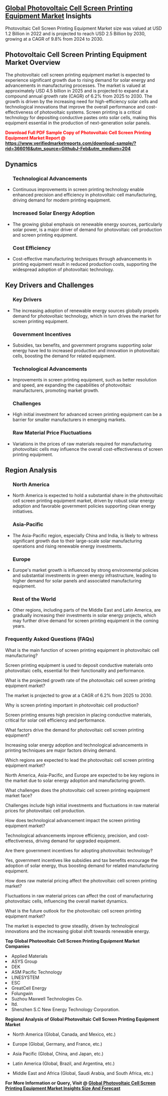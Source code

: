 <h2><a href="https://www.verifiedmarketreports.com/download-sample/?rid=366016&amp;utm_source=GithubJ&amp;utm_medium=204" target="_blank">Global Photovoltaic Cell Screen Printing Equipment Market</a> Insights</h2><p>Photovoltaic Cell Screen Printing Equipment Market size was valued at USD 1.2 Billion in 2022 and is projected to reach USD 2.5 Billion by 2030, growing at a CAGR of 9.8% from 2024 to 2030.</p><p> <h2>Photovoltaic Cell Screen Printing Equipment Market Overview</h2> <p>The photovoltaic cell screen printing equipment market is expected to experience significant growth due to rising demand for solar energy and advancements in manufacturing processes. The market is valued at approximately USD 4.5 billion in 2025 and is projected to expand at a compound annual growth rate (CAGR) of 6.2% from 2025 to 2030. The growth is driven by the increasing need for high-efficiency solar cells and technological innovations that improve the overall performance and cost-effectiveness of photovoltaic systems. Screen printing is a critical technology for depositing conductive pastes onto solar cells, making this equipment essential in the production of next-generation solar panels.</p> <p><strong><p><span class=""><span style="color: #ff0000;"><strong>Download Full PDF Sample Copy of Photovoltaic Cell Screen Printing Equipment Market Report</strong> @ </span><a href="https://www.verifiedmarketreports.com/download-sample/?rid=366016&amp;utm_source=GithubJ-Feb&amp;utm_medium=204" target="_blank">https://www.verifiedmarketreports.com/download-sample/?rid=366016&amp;utm_source=GithubJ-Feb&amp;utm_medium=204</a></span></p></strong></p> <h2>Dynamics</h2> <ul> <h3>Technological Advancements</h3> <li>Continuous improvements in screen printing technology enable enhanced precision and efficiency in photovoltaic cell manufacturing, driving demand for modern printing equipment.</li> <h3>Increased Solar Energy Adoption</h3> <li>The growing global emphasis on renewable energy sources, particularly solar power, is a major driver of demand for photovoltaic cell production and screen printing equipment.</li> <h3>Cost Efficiency</h3> <li>Cost-effective manufacturing techniques through advancements in printing equipment result in reduced production costs, supporting the widespread adoption of photovoltaic technology.</li> </ul> <h2>Key Drivers and Challenges</h2> <ul> <h3>Key Drivers</h3> <li>The increasing adoption of renewable energy sources globally propels demand for photovoltaic technology, which in turn drives the market for screen printing equipment.</li> <h3>Government Incentives</h3> <li>Subsidies, tax benefits, and government programs supporting solar energy have led to increased production and innovation in photovoltaic cells, boosting the demand for related equipment.</li> <h3>Technological Advancements</h3> <li>Improvements in screen printing equipment, such as better resolution and speed, are expanding the capabilities of photovoltaic manufacturers, promoting market growth.</li> <h3>Challenges</h3> <li>High initial investment for advanced screen printing equipment can be a barrier for smaller manufacturers in emerging markets.</li> <h3>Raw Material Price Fluctuations</h3> <li>Variations in the prices of raw materials required for manufacturing photovoltaic cells may influence the overall cost-effectiveness of screen printing equipment.</li> </ul> <h2>Region Analysis</h2> <ul> <h3>North America</h3> <li>North America is expected to hold a substantial share in the photovoltaic cell screen printing equipment market, driven by robust solar energy adoption and favorable government policies supporting clean energy initiatives.</li> <h3>Asia-Pacific</h3> <li>The Asia-Pacific region, especially China and India, is likely to witness significant growth due to their large-scale solar manufacturing operations and rising renewable energy investments.</li> <h3>Europe</h3> <li>Europe's market growth is influenced by strong environmental policies and substantial investments in green energy infrastructure, leading to higher demand for solar panels and associated manufacturing equipment.</li> <h3>Rest of the World</h3> <li>Other regions, including parts of the Middle East and Latin America, are gradually increasing their investments in solar energy projects, which may further drive demand for screen printing equipment in the coming years.</li> </ul> <h3>Frequently Asked Questions (FAQs)</h3> <p>What is the main function of screen printing equipment in photovoltaic cell manufacturing?</p> <p>Screen printing equipment is used to deposit conductive materials onto photovoltaic cells, essential for their functionality and performance.</p> <p>What is the projected growth rate of the photovoltaic cell screen printing equipment market?</p> <p>The market is projected to grow at a CAGR of 6.2% from 2025 to 2030.</p> <p>Why is screen printing important in photovoltaic cell production?</p> <p>Screen printing ensures high precision in placing conductive materials, critical for solar cell efficiency and performance.</p> <p>What factors drive the demand for photovoltaic cell screen printing equipment?</p> <p>Increasing solar energy adoption and technological advancements in printing techniques are major factors driving demand.</p> <p>Which regions are expected to lead the photovoltaic cell screen printing equipment market?</p> <p>North America, Asia-Pacific, and Europe are expected to be key regions in the market due to solar energy adoption and manufacturing growth.</p> <p>What challenges does the photovoltaic cell screen printing equipment market face?</p> <p>Challenges include high initial investments and fluctuations in raw material prices for photovoltaic cell production.</p> <p>How does technological advancement impact the screen printing equipment market?</p> <p>Technological advancements improve efficiency, precision, and cost-effectiveness, driving demand for upgraded equipment.</p> <p>Are there government incentives for adopting photovoltaic technology?</p> <p>Yes, government incentives like subsidies and tax benefits encourage the adoption of solar energy, thus boosting demand for related manufacturing equipment.</p> <p>How does raw material pricing affect the photovoltaic cell screen printing market?</p> <p>Fluctuations in raw material prices can affect the cost of manufacturing photovoltaic cells, influencing the overall market dynamics.</p> <p>What is the future outlook for the photovoltaic cell screen printing equipment market?</p> <p>The market is expected to grow steadily, driven by technological innovations and the increasing global shift towards renewable energy.</p> </p><p><strong>Top Global Photovoltaic Cell Screen Printing Equipment Market Companies</strong></p><div data-test-id=""><p><li>Applied Materials</li><li> ASYS Group</li><li> DEK</li><li> ASM Pacific Technology</li><li> LINESYSTEM</li><li> ESC</li><li> GreatCell Energy</li><li> Folungwin</li><li> Suzhou Maxwell Technologies Co.</li><li>ltd.</li><li> Shenzhen S.C New Energy Technology Corporation.</li></p><div><strong>Regional Analysis of&nbsp;Global Photovoltaic Cell Screen Printing Equipment Market</strong></div><ul><li dir="ltr"><p dir="ltr">North America&nbsp;(Global, Canada, and Mexico, etc.)</p></li><li dir="ltr"><p dir="ltr">Europe (Global, Germany, and France, etc.)</p></li><li dir="ltr"><p dir="ltr">Asia Pacific&nbsp;(Global, China, and Japan, etc.)</p></li><li dir="ltr"><p dir="ltr">Latin America&nbsp;(Global, Brazil, and Argentina, etc.)</p></li><li dir="ltr">Middle East and Africa&nbsp;(Global, Saudi Arabia, and South Africa, etc.)</li></ul><p><strong>For More Information or Query, Visit @&nbsp;</strong><strong><a href="https://www.verifiedmarketreports.com/product/photovoltaic-cell-screen-printing-equipment-market/?utm_source=GithubJ&amp;utm_medium=204" target="_blank">Global Photovoltaic Cell Screen Printing Equipment Market Insights Size And Forecast</a></strong></p></div>
